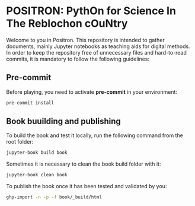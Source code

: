 # POSITRON: PythOn for Science In The Reblochon cOuNtry

Welcome to you in Positron. This repository is intended to gather documents, mainly Jupyter notebooks as teaching aids for digital methods. In order to keep the repository free of unnecessary files and hard-to-read commits, it is mandatory to follow the following guidelines:

## Pre-commit
Before playing, you need to activate **pre-commit** in your environment:

``` bash
pre-commit install
```

## Book buuilding and publishing
To build the book and test it locally, run the following command from the root folder:

``` bash
jupyter-book build book
```

Sometimes it is necessary to clean the book build folder with it:

``` bash
jupyter-book clean book
```

To publish the book once it has been tested and validated by you:

``` bash
ghp-import -n -p -f book/_build/html
```
